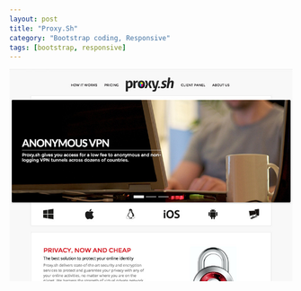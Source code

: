 ```yaml
---
layout: post
title: "Proxy.Sh"
category: "Bootstrap coding, Responsive"
tags: [bootstrap, responsive]
---
```


<a class="thumbnail" href="https://proxy.sh/" target="_blank">
  <img src="/screenshots/proxy.jpg" alt="{{ post.title }}">
</a>
